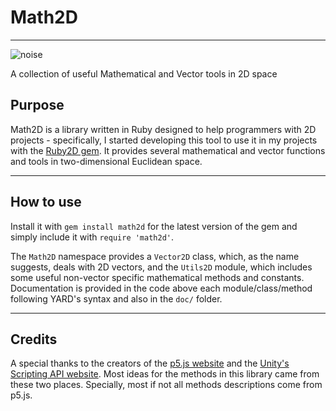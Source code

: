 # Math2D

---

![noise](./examples/noise.gif)

A collection of useful Mathematical and Vector tools in 2D space

## Purpose

Math2D is a library written in Ruby designed to help programmers with 2D projects - specifically, I started developing this tool to use it in my projects with the [Ruby2D gem](https://github.com/ruby2d/ruby2d). It provides several mathematical and vector functions and tools in two-dimensional Euclidean space.

---

## How to use

Install it with `gem install math2d` for the latest version of the gem and simply include it with `require 'math2d'`. 

The `Math2D` namespace provides a `Vector2D` class, which, as the name suggests, deals with 2D vectors, and the `Utils2D` module, which includes some useful non-vector specific mathematical methods and constants. Documentation is provided in the code above each module/class/method following YARD's syntax and also in the `doc/` folder.

---

## Credits

A special thanks to the creators of the [p5.js website](https://p5js.org/) and the [Unity's Scripting API website](https://docs.unity3d.com/ScriptReference/). Most ideas for the methods in this library came from these two places. Specially, most if not all methods descriptions come from p5.js.